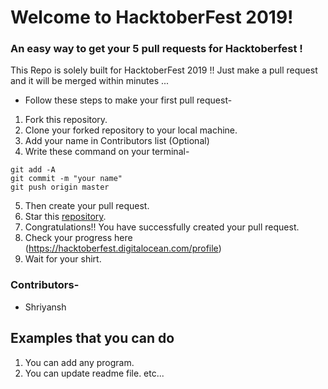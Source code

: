 # Welcome to HacktoberFest 2019!
###  An easy way to get your 5 pull requests for Hacktoberfest ! 
This Repo is solely built for HacktoberFest 2019 !! Just make a pull request and it will be merged within minutes ...

* Follow these steps to make your first pull request-

1. Fork this repository.
2. Clone your forked repository to your local machine.
3. Add your name in Contributors list (Optional)
4. Write these command on your terminal-
```
git add -A
git commit -m "your name"
git push origin master
```
5. Then create your pull request.
6. Star this [repository](https://github.com/aryasoni98/Hacktoberfest2019_HelloWorld).
7. Congratulations!! You have successfully created your pull request.
8. Check your progress here (https://hacktoberfest.digitalocean.com/profile)
9. Wait for your shirt.

### Contributors-
* Shriyansh

## Examples that you can do
1. You can add any program.
2. You can update readme file.
etc...

